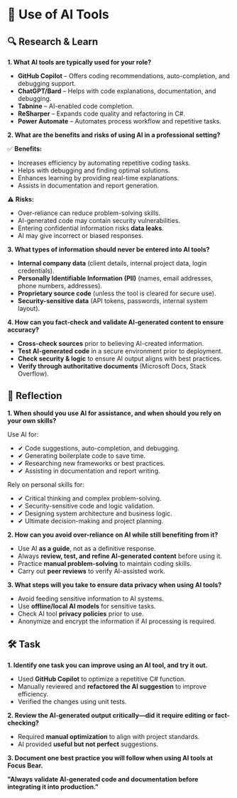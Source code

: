 # 🤖 Use of AI Tools

## 🔍 Research & Learn

**1. What AI tools are typically used for your role?**

- **GitHub Copilot** – Offers coding recommendations, auto-completion, and debugging support.
- **ChatGPT/Bard** – Helps with code explanations, documentation, and debugging.
- **Tabnine** – AI-enabled code completion.
- **ReSharper** – Expands code quality and refactoring in C#.
- **Power Automate** – Automates process workflow and repetitive tasks.

**2. What are the benefits and risks of using AI in a professional setting?**

✅ **Benefits:**

- Increases efficiency by automating repetitive coding tasks.
- Helps with debugging and finding optimal solutions.
- Enhances learning by providing real-time explanations.
- Assists in documentation and report generation.

⚠ **Risks:**

- Over-reliance can reduce problem-solving skills.
- AI-generated code may contain security vulnerabilities.
- Entering confidential information risks **data leaks**.
- AI may give incorrect or biased responses.

**3. What types of information should never be entered into AI tools?**

- **Internal company data** (client details, internal project data, login credentials).
- **Personally Identifiable Information (PII)** (names, email addresses, phone numbers, addresses).
- **Proprietary source code** (unless the tool is cleared for secure use).
- **Security-sensitive data** (API tokens, passwords, internal system layout).

**4. How can you fact-check and validate AI-generated content to ensure accuracy?**

- **Cross-check sources** prior to believing AI-created information.
- **Test AI-generated code** in a secure environment prior to deployment.
- **Check security & logic** to ensure AI output aligns with best practices.
- **Verify through authoritative documents** (Microsoft Docs, Stack Overflow).

## 📝 Reflection

**1. When should you use AI for assistance, and when should you rely on your own skills?**

Use AI for:

- ✔ Code suggestions, auto-completion, and debugging.
- ✔ Generating boilerplate code to save time.
- ✔ Researching new frameworks or best practices.
- ✔ Assisting in documentation and report writing.

Rely on personal skills for:

- ✔ Critical thinking and complex problem-solving.
- ✔ Security-sensitive code and logic validation.
- ✔ Designing system architecture and business logic.
- ✔ Ultimate decision-making and project planning.

**2. How can you avoid over-reliance on AI while still benefiting from it?**

- Use AI **as a guide**, not as a definitive response.
- Always **review, test, and refine AI-generated content** before using it.
- Practice **manual problem-solving** to maintain coding skills.
- Carry out **peer reviews** to verify AI-assisted work.

**3. What steps will you take to ensure data privacy when using AI tools?**

- Avoid feeding sensitive information to AI systems.
- Use **offline/local AI models** for sensitive tasks.
- Check AI tool **privacy policies** prior to use.
- Anonymize and encrypt the information if AI processing is required.

## 🛠️ Task

**1. Identify one task you can improve using an AI tool, and try it out.**

- Used **GitHub Copilot** to optimize a repetitive C# function.
- Manually reviewed and **refactored the AI suggestion** to improve efficiency.
- Verified the changes using unit tests.

**2. Review the AI-generated output critically—did it require editing or fact-checking?**

- Required **manual optimization** to align with project standards.
- AI provided **useful but not perfect** suggestions.

**3. Document one best practice you will follow when using AI tools at Focus Bear.**

**"Always validate AI-generated code and documentation before integrating it into production."**
